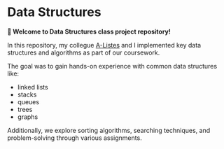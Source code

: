 # Data Structures
**👋 Welcome to Data Structures class project repository!** 

In this repository, my collegue [A-Listes](https://github.com/A-Listes) and I implemented key data structures and algorithms as part of our coursework. 

The goal was to gain hands-on experience with common data structures like:
* linked lists
* stacks
* queues
* trees
* graphs

Additionally, we explore sorting algorithms, searching techniques, and problem-solving through various assignments.
